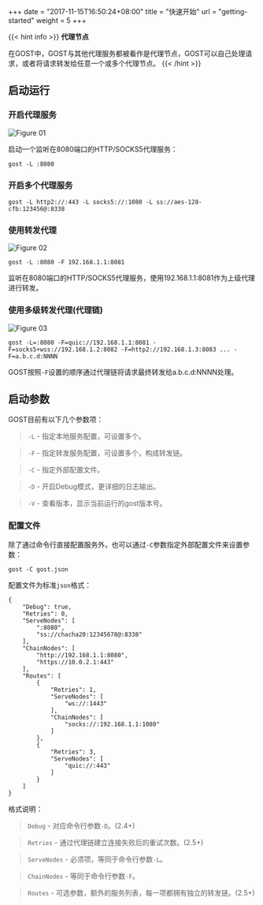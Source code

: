 +++
date = "2017-11-15T16:50:24+08:00"
title = "快速开始"
url = "getting-started"
weight = 5
+++

{{< hint info >}}
**代理节点**

在GOST中，GOST与其他代理服务都被看作是代理节点，GOST可以自己处理请求，或者将请求转发给任意一个或多个代理节点。
{{< /hint >}}

## 启动运行

### 开启代理服务

![Figure 01](/img/001.png)

启动一个监听在8080端口的HTTP/SOCKS5代理服务：

```
gost -L :8080
```

### 开启多个代理服务

```
gost -L http2://:443 -L socks5://:1080 -L ss://aes-128-cfb:123456@:8338
```

### 使用转发代理

![Figure 02](/img/002.png)

```
gost -L :8080 -F 192.168.1.1:8081
```

监听在8080端口的HTTP/SOCKS5代理服务，使用192.168.1.1:8081作为上级代理进行转发。


### 使用多级转发代理(代理链)

![Figure 03](/img/003.png)

```
gost -L=:8080 -F=quic://192.168.1.1:8081 -F=socks5+wss://192.168.1.2:8082 -F=http2://192.168.1.3:8083 ... -F=a.b.c.d:NNNN
```

GOST按照`-F`设置的顺序通过代理链将请求最终转发给a.b.c.d:NNNN处理。

## 启动参数

GOST目前有以下几个参数项：

> `-L` - 指定本地服务配置，可设置多个。

> `-F` - 指定转发服务配置，可设置多个，构成转发链。

> `-C` - 指定外部配置文件。

> `-D` - 开启Debug模式，更详细的日志输出。

> `-V` - 查看版本，显示当前运行的gost版本号。

### 配置文件

除了通过命令行直接配置服务外，也可以通过`-C`参数指定外部配置文件来设置参数：

```
gost -C gost.json
```

配置文件为标准`json`格式：

```
{
    "Debug": true,
    "Retries": 0,
    "ServeNodes": [
        ":8080",
        "ss://chacha20:12345678@:8338"
    ],
    "ChainNodes": [
        "http://192.168.1.1:8080",
        "https://10.0.2.1:443"
    ],
    "Routes": [
        {
            "Retries": 1,
            "ServeNodes": [
                "ws://:1443"
            ],
            "ChainNodes": [
                "socks://:192.168.1.1:1080"
            ]
        },
        {
            "Retries": 3,
            "ServeNodes": [
                "quic://:443"
            ]
        }
    ]
}
```

格式说明：

> `Debug` - 对应命令行参数`-D`。(2.4+)

> `Retries` - 通过代理链建立连接失败后的重试次数。(2.5+)

> `ServeNodes` - 必须项，等同于命令行参数`-L`。

> `ChainNodes` - 等同于命令行参数`-F`。

> `Routes` - 可选参数，额外的服务列表，每一项都拥有独立的转发链。(2.5+)
